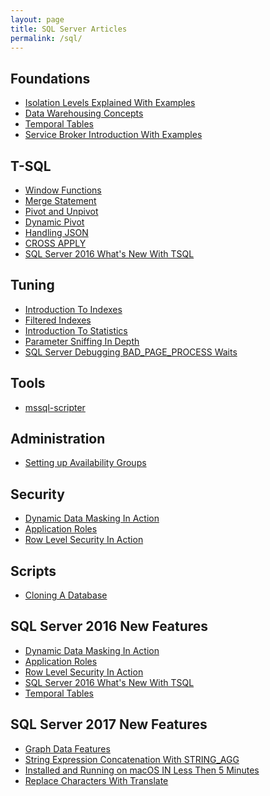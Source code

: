 ```yaml
---
layout: page
title: SQL Server Articles
permalink: /sql/
---
```

<script async src="//pagead2.googlesyndication.com/pagead/js/adsbygoogle.js"></script>
<!-- responsive -->
<ins class="adsbygoogle"
     style="display:block"
     data-ad-client="ca-pub-3340370932015278"
     data-ad-slot="3710942441"
     data-ad-format="auto"></ins>
<script>
(adsbygoogle = window.adsbygoogle || []).push({});
</script>

## Foundations ##
* [Isolation Levels Explained With Examples](https://gavindraper.com/2012/02/18/sql-server-isolation-levels-by-example/)
* [Data Warehousing Concepts](https://gavindraper.com/2017/05/14/sql-data-warehouse-explained/)
* [Temporal Tables](https://gavindraper.com/2016/04/15/sql-2016-temporal-tables-by-example-2/)
* [Service Broker Introduction With Examples](https://gavindraper.com/2012/06/03/sql-server-service-broker-explained/)

## T-SQL ##
* [Window Functions](https://gavindraper.com/2017/05/23/sql-server-window-functions-in-action/)
* [Merge Statement](https://gavindraper.com/2017/05/08/usgin-sql-server-merge/)
* [Pivot and Unpivot](https://gavindraper.com/2017/05/04/sql-server-pivot-unpivot-explained/)
* [Dynamic Pivot](https://gavindraper.com/2017/05/07/sql-server-dynamic-pivot/)
* [Handling JSON](https://gavindraper.com/2017/05/06/sql-server-json/)
* [CROSS APPLY](https://gavindraper.com/2017/05/03/cross-apply-is-awesome/)
* [SQL Server 2016 What's New With TSQL](https://gavindraper.com/2017/06/06/sql-server-2016-tsql-whats-new/)

## Tuning ## 
* [Introduction To Indexes](https://gavindraper.com/2017/05/16/clustered-and-nonclustered-indexes/)
* [Filtered Indexes](https://gavindraper.com/2017/05/30/sql-server-filtered-indexes-by-example/)
* [Introduction To Statistics](https://gavindraper.com/2017/05/22/sql-server-into-to-statistics/)
* [Parameter Sniffing In Depth](https://gavindraper.com/2017/05/31/sql-server-parameter-sniffing/)
* [SQL Server Debugging BAD_PAGE_PROCESS Waits](https://gavindraper.com/2017/06/03/sql-server-bad-page-process-wait/)

## Tools ##
* [mssql-scripter](https://gavindraper.com/2017/06/27/sql-server-level-up-with-mssql-scripter/)

## Administration ##
* [Setting up Availability Groups](https://gavindraper.com/2012/11/19/sql-availability-groups-vm-sandbox-step-by-step/)

## Security ##
* [Dynamic Data Masking In Action](https://gavindraper.com/2017/06/01/sql-server-dynamic-data-masking/)
* [Application Roles](https://gavindraper.com/2017/06/05/sql-server-application-roles/)
* [Row Level Security In Action](https://gavindraper.com/2017/06/07/sql-server-row-level-security/)

## Scripts ##
* [Cloning A Database](https://gavindraper.com/2014/03/01/cloning-a-sql-server-database/)

## SQL Server 2016 New Features ##
* [Dynamic Data Masking In Action](https://gavindraper.com/2017/06/01/sql-server-dynamic-data-masking/)
* [Application Roles](https://gavindraper.com/2017/06/05/sql-server-application-roles/)
* [Row Level Security In Action](https://gavindraper.com/2017/06/07/sql-server-row-level-security/)
* [SQL Server 2016 What's New With TSQL](https://gavindraper.com/2017/06/06/sql-server-2016-tsql-whats-new/)
* [Temporal Tables](https://gavindraper.com/2016/04/15/sql-2016-temporal-tables-by-example-2/)

## SQL Server 2017 New Features ##
* [Graph Data Features](https://gavindraper.com/2017/06/12/sql-server-2017-graph-data/)
* [String Expression Concatenation With STRING_AGG](https://gavindraper.com/2017/06/20/sql-server-concatenation-with-string-agg/)
* [Installed and Running on macOS IN Less Then 5 Minutes](https://gavindraper.com/2017/06/19/sql-server-on-macos/)
* [Replace Characters With Translate](https://gavindraper.com/2017/07/05/sql-server-translate-function/)

<script async src="//pagead2.googlesyndication.com/pagead/js/adsbygoogle.js"></script>
<!-- responsive -->
<ins class="adsbygoogle"
     style="display:block"
     data-ad-client="ca-pub-3340370932015278"
     data-ad-slot="3710942441"
     data-ad-format="auto"></ins>
<script>
(adsbygoogle = window.adsbygoogle || []).push({});
</script>